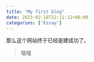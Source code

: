 ```yaml
---
title: "My first blog"
date: 2023-02-18T22:11:12+08:00
categories: ['Essay']
---
```

那么这个网站终于已经是建成功了。




> 嘻嘻